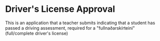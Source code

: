 <!-- gitbook-ignore -->

# Driver's License Approval

This is an application that a teacher submits indicating that a student
has passed a driving assessment, required for a "fullnaðarskírteini" (full/complete
driver's license)
